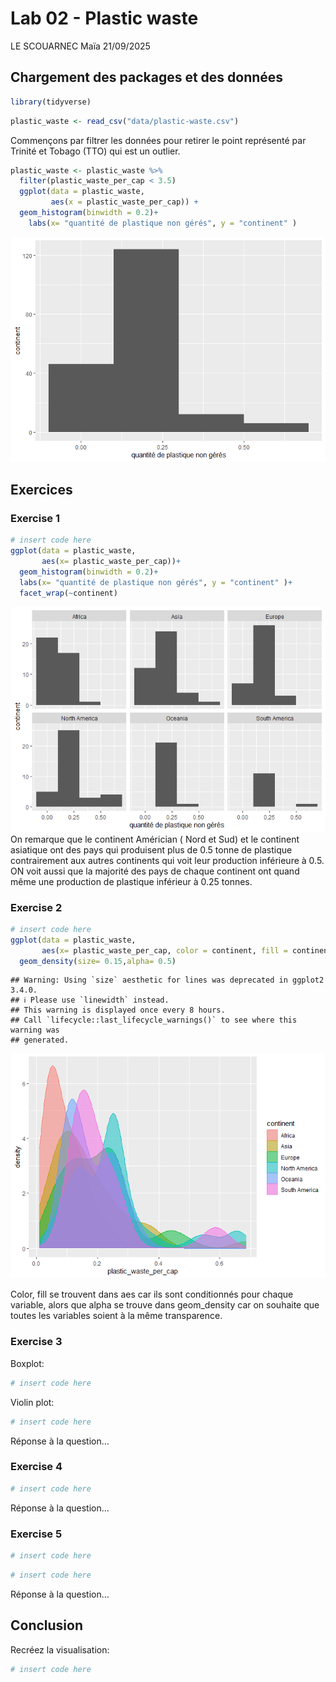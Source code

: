 Lab 02 - Plastic waste
================
LE SCOUARNEC Maïa
21/09/2025

## Chargement des packages et des données

``` r
library(tidyverse) 
```

``` r
plastic_waste <- read_csv("data/plastic-waste.csv")
```

Commençons par filtrer les données pour retirer le point représenté par
Trinité et Tobago (TTO) qui est un outlier.

``` r
plastic_waste <- plastic_waste %>%
  filter(plastic_waste_per_cap < 3.5)
  ggplot(data = plastic_waste, 
         aes(x = plastic_waste_per_cap)) +
  geom_histogram(binwidth = 0.2)+
    labs(x= "quantité de plastique non gérés", y = "continent" )
```

![](lab-02_files/figure-gfm/filter-data-1.png)<!-- -->

## Exercices

### Exercise 1

``` r
# insert code here
ggplot(data = plastic_waste,
       aes(x= plastic_waste_per_cap))+
  geom_histogram(binwidth = 0.2)+
  labs(x= "quantité de plastique non gérés", y = "continent" )+
  facet_wrap(~continent)
```

![](lab-02_files/figure-gfm/plastic-waste-continent-1.png)<!-- --> On
remarque que le continent Américian ( Nord et Sud) et le continent
asiatique ont des pays qui produisent plus de 0.5 tonne de plastique
contrairement aux autres continents qui voit leur production inférieure
à 0.5. ON voit aussi que la majorité des pays de chaque continent ont
quand même une production de plastique inférieur à 0.25 tonnes.

### Exercise 2

``` r
# insert code here
ggplot(data = plastic_waste,
       aes(x= plastic_waste_per_cap, color = continent, fill = continent))+
  geom_density(size= 0.15,alpha= 0.5)
```

    ## Warning: Using `size` aesthetic for lines was deprecated in ggplot2 3.4.0.
    ## ℹ Please use `linewidth` instead.
    ## This warning is displayed once every 8 hours.
    ## Call `lifecycle::last_lifecycle_warnings()` to see where this warning was
    ## generated.

![](lab-02_files/figure-gfm/plastic-waste-density-1.png)<!-- -->

Color, fill se trouvent dans aes car ils sont conditionnés pour chaque
variable, alors que alpha se trouve dans geom_density car on souhaite
que toutes les variables soient à la même transparence.

### Exercise 3

Boxplot:

``` r
# insert code here
```

Violin plot:

``` r
# insert code here
```

Réponse à la question…

### Exercise 4

``` r
# insert code here
```

Réponse à la question…

### Exercise 5

``` r
# insert code here
```

``` r
# insert code here
```

Réponse à la question…

## Conclusion

Recréez la visualisation:

``` r
# insert code here
```
